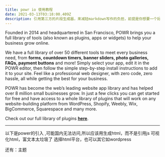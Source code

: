 ```yaml
---
title: powr io 使用教程
date: 2021-03-13T03:18:00.409Z
description: 引用第三方的片段生成器，来减轻markdown写作的负担，前提是你想要一个好看的页面，而非快速记录idea。
---
```

<!--StartFragment-->

Founded in 2014 and headquartered in San Francisco, POWR brings you a full library of tools (also known as plugins, apps or widgets) to help your business grow online.

We have a full library of over 50 different tools to meet every business need, from **forms, countdown timers, banner sliders, photo galleries, FAQs, payment buttons** and more! Simply select your app, edit it in the POWR editor, then follow the simple step-by-step install instructions to add it to your site. Feel like a professional web designer, with zero code, zero hassle, all while getting the best for your business.

POWR has become the web’s leading website app library and has helped over 8 million small businesses grow. In just a few clicks you can get started for free and have access to a whole library of plugins that will work on any website-building platform from WordPress, Shopify, Weebly, Wix, BigCommerce, Squarespace and many more.

Check out our full library of plugins **[here](https://www.powr.io/plugins)**.

<!--EndFragment-->
---
以下是power的引入 ,可能国内无法访问,所以应该用生成html，而不是引用js
可视化html，富文本太垃圾了
选择html平台，也可以其它如wordpress

还有：主题

<div class="powr-mailing-list" id="b11f4729_1615605154"></div><script src="https://www.powr.io/powr.js?platform=html"></script>

